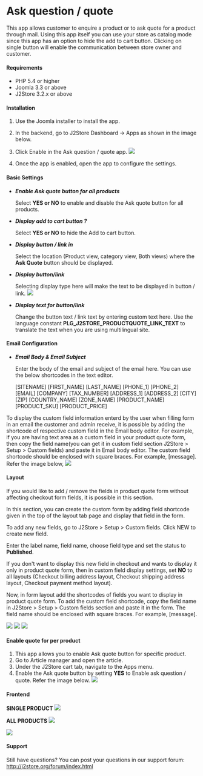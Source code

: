# Ask question / quote

This app allows customer to enquire a product or to ask quote for a product through mail. Using this app itself you can use your store as catalog mode since this app has an option to hide the add to cart button. Clicking on single button will enable the communication between store owner and customer.

#### Requirements

* PHP 5.4 or higher
* Joomla 3.3 or above
* J2Store 3.2.x or above

#### Installation

1. Use the Joomla installer to install the app.

2. In the backend, go to J2Store Dashboard -> Apps as shown in the image below.

3. Click Enable in the Ask question / quote app.
   ![](./assets/images/product_quote_01.png)

4. Once the app is enabled, open the app to configure the settings.

#### Basic Settings

* ***Enable Ask quote button for all products***

  Select **YES or NO** to enable and disable the Ask quote button for all products.

* ***Display add to cart button ?***

  Select **YES or NO** to hide the Add to cart button.
  
* ***Display button / link in***

  Select the location (Product view, category view, Both views) where the **Ask Quote** button should be displayed.
  
* ***Display button/link***

  Selecting display type here will make the text to be displayed in button / link.
  ![](./assets/images/product_quote_001.png)
  
* ***Display text for button/link***

  Change the button text / link text by entering custom text here.
  Use the language constant **PLG_J2STORE_PRODUCTQUOTE_LINK_TEXT** to translate the text when you are using multilingual site.
  
#### Email Configuration

* ***Email Body & Email Subject***

  Enter the body of the email and subject of the email here. You can use the below shortcodes in the text editor.
  
  [SITENAME]
  [FIRST_NAME]
  [LAST_NAME]
  [PHONE_1]
  [PHONE_2]
  [EMAIL]
  [COMPANY]
  [TAX_NUMBER]
  [ADDRESS_1]
  [ADDRESS_2]
  [CITY]
  [ZIP]
  [COUNTRY_NAME] 
  [ZONE_NAME] 
  [PRODUCT_NAME]
  [PRODUCT_SKU]
  [PRODUCT_PRICE]
  
To display the custom field information enterd by the user when filling form in an email the customer and admin receive, it is possible by adding the shortcode of respective custom field in the Email body editor. For example, if you are having text area as a custom field in your product quote form, then copy the field name(you can get it in custom field section J2Store > Setup > Custom fields) and paste it in Email body editor. The custom field shortcode should be enclosed with square braces. For example, [message]. Refer the image below,
![](./assets/images/product_quote_09.png)

#### Layout

If you would like to add / remove the fields in product quote form without affecting checkout form fields, it is possible in this section.

In this section, you can create the custom form by adding field shortcode given in the top of the layout tab page and display that field in the form.

To add any new fields, go to J2Store > Setup > Custom fields. Click NEW to create new field.

Enter the label name, field name, choose field type and set the status to **Published**.

If you don't want to display this new field in checkout and wants to display it only in product quote form, then in custom field display settings, set **NO** to all layouts (Checkout billing address layout, Checkout shipping address layout, Checkout payment method layout).

Now, in form layout add the shortcodes of fields you want to display in product quote form. To add the custom field shortcode, copy the field name in J2Store > Setup > Custom fields section and paste it in the form. The field name should be enclosed with square braces. For example, [message].

![](./assets/images/product_quote_08.png)
![](./assets/images/product_quote_06.png)
![](./assets/images/product_quote_07.png)
  
#### Enable quote for per product

1. This app allows you to enable Ask quote button for specific product.
2. Go to Article manager and open the article.
3. Under the J2Store cart tab, navigate to the Apps menu.
4. Enable the Ask quote button by setting **YES** to Enable ask question / quote. Refer the image below.
![](./assets/images/product_quote_003.png)

#### Frontend

**SINGLE PRODUCT**
![](./assets/images/product_quote_04.png)

**ALL PRODUCTS**
![](./assets/images/product_quote_002.png)

![](./assets/images/product_quote_05.png)

#### Support

Still have questions? You can post your questions in our support forum: http://j2store.org/forum/index.html